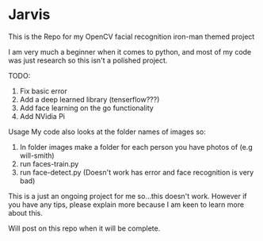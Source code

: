 # Jarvis
This is the Repo for my OpenCV facial recognition iron-man themed project

I am very much a beginner when it comes to python, and most of my code was just research so this isn't a polished project.

TODO:
1. Fix basic error
2. Add a deep learned library (tenserflow???)
3. Add face learning on the go functionality
4. Add NVidia Pi

Usage
My code also looks at the folder names of images so:
1. In folder images make a folder for each person you have photos of (e.g will-smith)
2. run faces-train.py
3. run face-detect.py (Doesn't work has error and face recognition is very bad)

This is a just an ongoing project for me so...this doesn't work. However if you have any tips, please explain more because I am keen to learn more about this.

Will post on this repo when it will be complete.
